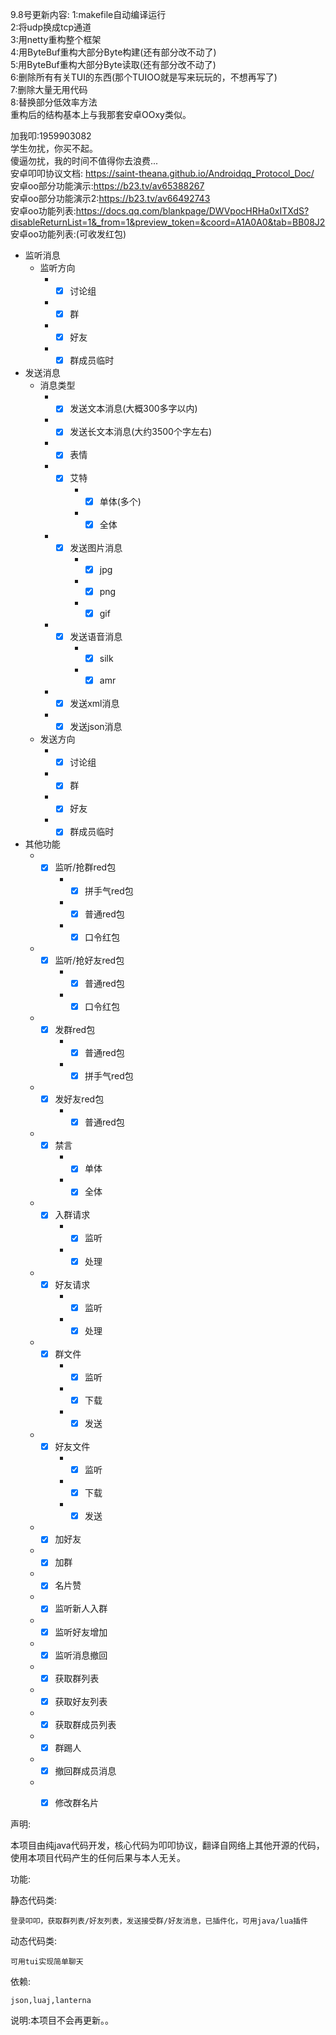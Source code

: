 9.8号更新内容:
1:makefile自动编译运行<br>
2:将udp换成tcp通道<br>
3:用netty重构整个框架<br>
4:用ByteBuf重构大部分Byte构建(还有部分改不动了)<br>
5:用ByteBuf重构大部分Byte读取(还有部分改不动了)<br>
6:删除所有有关TUI的东西(那个TUIOO就是写来玩玩的，不想再写了)<br>
7:删除大量无用代码<br>
8:替换部分低效率方法<br>
重构后的结构基本上与我那套安卓OOxy类似。


加我叩:1959903082<br>
学生勿扰，你买不起。<br>
傻逼勿扰，我的时间不值得你去浪费...<br>
安卓叩叩协议文档:
https://saint-theana.github.io/Androidqq_Protocol_Doc/<br>
安卓oo部分功能演示:https://b23.tv/av65388267<br>
安卓oo部分功能演示2:https://b23.tv/av66492743<br>
安卓oo功能列表:https://docs.qq.com/blankpage/DWVpocHRHa0xITXdS?disableReturnList=1&_from=1&preview_token=&coord=A1A0A0&tab=BB08J2<br>
安卓oo功能列表:(可收发红包)
* 监听消息
    * 监听方向
        * - [x] 讨论组
        * - [x] 群
        * - [x] 好友
        * - [x] 群成员临时

* 发送消息
    * 消息类型
        * - [x] 发送文本消息(大概300多字以内)
        * - [x] 发送长文本消息(大约3500个字左右)
        * - [x] 表情
        * - [x] 艾特
            * - [x] 单体(多个)
            * - [x] 全体
        * - [x] 发送图片消息
            * - [x] jpg
            * - [x] png
            * - [x] gif
        * - [x] 发送语音消息
            * - [x] silk
            * - [x] amr
        * - [x] 发送xml消息
        * - [x] 发送json消息
    * 发送方向
        * - [x] 讨论组
        * - [x] 群
        * - [x] 好友
        * - [x] 群成员临时
        
* 其他功能
    * - [x] 监听/抢群red包
        * - [x] 拼手气red包
        * - [x] 普通red包
        * - [x] 口令红包
    * - [x] 监听/抢好友red包
        * - [x] 普通red包
        * - [x] 口令红包
    * - [x] 发群red包
        * - [x] 普通red包
        * - [x] 拼手气red包
    * - [x] 发好友red包
        * - [x] 普通red包
    * - [x] 禁言
        * - [x] 单体
        * - [x] 全体
    * - [x] 入群请求
        * - [x] 监听
        * - [x] 处理
    * - [x] 好友请求
        * - [x] 监听
        * - [x] 处理
    * - [x] 群文件
        * - [x] 监听
        * - [x] 下载
        * - [x] 发送
    * - [x] 好友文件
        * - [x] 监听
        * - [x] 下载
        * - [x] 发送
    * - [x] 加好友
    * - [x] 加群
    * - [x] 名片赞
    * - [x] 监听新人入群
    * - [x] 监听好友增加
    * - [x] 监听消息撤回
    * - [x] 获取群列表
    * - [x] 获取好友列表
    * - [x] 获取群成员列表
    * - [x] 群踢人
    * - [x] 撤回群成员消息
    * - [x] 修改群名片

  

声明:

本项目由纯java代码开发，核心代码为叩叩协议，翻译自网络上其他开源的代码，使用本项目代码产生的任何后果与本人无关。

功能:

  静态代码类:

    登录叩叩，获取群列表/好友列表，发送接受群/好友消息，已插件化，可用java/lua插件
  动态代码类:

    可用tui实现简单聊天

依赖:

    json,luaj,lanterna


说明:本项目不会再更新。。

